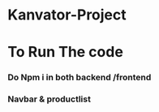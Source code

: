 # Kanvator-Project

<h1>To Run The code  </h1>
<h3>Do Npm i in both backend /frontend </h3>

<h3>Navbar & productlist</h3>
